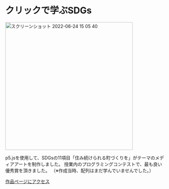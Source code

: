 # クリックで学ぶSDGs
<img width="400" alt="スクリーンショット 2022-06-24 15 05 40" src="https://user-images.githubusercontent.com/91712904/176207149-b20991a7-5e15-4f77-886e-6cc819466fd6.png">


p5.jsを使用して、SDGsの11項目「住み続けられる町づくりを」がテーマのメディアアートを制作しました。 授業内のプログラミングコンテストで、最も良い優秀賞を頂きました。  （※作成当時、配列はまだ学んでいませんでした。）

[作品ページにアクセス](https://garnier1909.github.io/Click_to_Learn_SDGs/)
